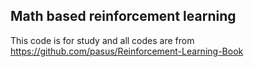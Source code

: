 ## Math based reinforcement learning
This code is for study and all codes are from https://github.com/pasus/Reinforcement-Learning-Book 
